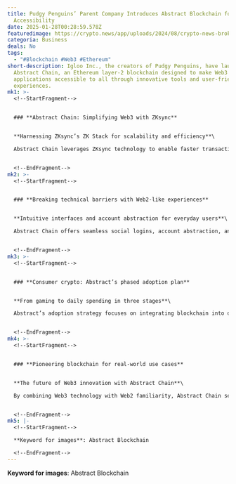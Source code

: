 ```yaml
---
title: Pudgy Penguins’ Parent Company Introduces Abstract Blockchain for Web3
  Accessibility
date: 2025-01-28T00:28:59.578Z
featuredimage: https://crypto.news/app/uploads/2024/08/crypto-news-broken-toncoin-option06-1380x820.webp
categoria: Business
deals: No
tags:
  - "#Blockchain #Web3 #Ethereum"
short-description: Igloo Inc., the creators of Pudgy Penguins, have launched
  Abstract Chain, an Ethereum layer-2 blockchain designed to make Web3
  applications accessible to all through innovative tools and user-friendly
  experiences.
mk1: >-
  <!--StartFragment-->


  ### **Abstract Chain: Simplifying Web3 with ZKsync**


  **Harnessing ZKsync’s ZK Stack for scalability and efficiency**\

  Abstract Chain leverages ZKsync technology to enable faster transactions, lower fees, and enhanced scalability without compromising security. Through **The Portal**, users can access over 100 apps and projects by simply signing up with an email address, bridging the gap between traditional Web2 simplicity and Web3 innovation.


  <!--EndFragment-->
mk2: >-
  <!--StartFragment-->


  ### **Breaking technical barriers with Web2-like experiences**


  **Intuitive interfaces and account abstraction for everyday users**\

  Abstract Chain offers seamless social logins, account abstraction, and tools like live-streaming services to foster creator-audience engagement. These features aim to eliminate the technical challenges that often deter users from engaging with blockchain technology, making Web3 adoption more intuitive and inclusive.


  <!--EndFragment-->
mk3: >-
  <!--StartFragment-->


  ### **Consumer crypto: Abstract’s phased adoption plan**


  **From gaming to daily spending in three stages**\

  Abstract’s adoption strategy focuses on integrating blockchain into daily life through three phases: discretionary spending, necessary spending, and essential spending. Starting with gaming and entertainment, the platform aims to address traditional Web2 issues like ownership, decentralized governance, and transparency to build trust and drive broader adoption.


  <!--EndFragment-->
mk4: >-
  <!--StartFragment-->


  ### **Pioneering blockchain for real-world use cases**


  **The future of Web3 innovation with Abstract Chain**\

  By combining Web3 technology with Web2 familiarity, Abstract Chain seeks to revolutionize blockchain applications, making them more accessible to everyday users. Its tools and intuitive design lay the groundwork for a future where blockchain is seamlessly integrated into daily life.


  <!--EndFragment-->
mk5: |-
  <!--StartFragment-->

  **Keyword for images**: Abstract Blockchain

  <!--EndFragment-->
---
```

<!--StartFragment-->

**Keyword for images**: Abstract Blockchain

<!--EndFragment-->
